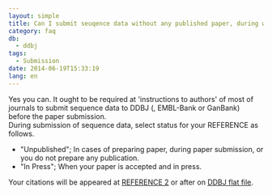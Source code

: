 ```yaml
---
layout: simple
title: Can I submit seuqence data without any published paper, during writing or in press?
category: faq
db:
  - ddbj
tags: 
  - Submission
date: 2014-06-19T15:33:19
lang: en
---
```




<p>Yes you can. It ought to be required at 'instructions to authors' of most of journals to submit sequence data to DDBJ (, EMBL-Bank or GanBank) before the paper submission. <br>During submission of sequence data, select status for your REFERENCE as follows. </p>
<ul>
  <li>"Unpublished"; In cases of preparing paper, during paper submission, or you do not prepare any publication. </li>
  <li>"In Press"; When your paper is accepted and in press. </li>
</ul>
<p>Your citations will be appeared at <a href="/ddbj/flat-file-e.html#Reference2B">REFERENCE 2</a> or after on <a href="/ddbj/flat-file-e.html">DDBJ flat file</a>. </p>
